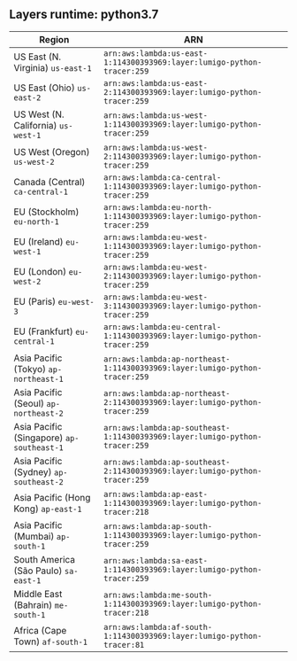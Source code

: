 Layers runtime: python3.7
----
| Region | ARN |
| --- | --- |
|US East (N. Virginia)  `us-east-1`|`arn:aws:lambda:us-east-1:114300393969:layer:lumigo-python-tracer:259`|
|US East (Ohio)  `us-east-2`|`arn:aws:lambda:us-east-2:114300393969:layer:lumigo-python-tracer:259`|
|US West (N. California)  `us-west-1`|`arn:aws:lambda:us-west-1:114300393969:layer:lumigo-python-tracer:259`|
|US West (Oregon)  `us-west-2`|`arn:aws:lambda:us-west-2:114300393969:layer:lumigo-python-tracer:259`|
|Canada (Central)  `ca-central-1`|`arn:aws:lambda:ca-central-1:114300393969:layer:lumigo-python-tracer:259`|
|EU (Stockholm)  `eu-north-1`|`arn:aws:lambda:eu-north-1:114300393969:layer:lumigo-python-tracer:259`|
|EU (Ireland)  `eu-west-1`|`arn:aws:lambda:eu-west-1:114300393969:layer:lumigo-python-tracer:259`|
|EU (London)  `eu-west-2`|`arn:aws:lambda:eu-west-2:114300393969:layer:lumigo-python-tracer:259`|
|EU (Paris)  `eu-west-3`|`arn:aws:lambda:eu-west-3:114300393969:layer:lumigo-python-tracer:259`|
|EU (Frankfurt)  `eu-central-1`|`arn:aws:lambda:eu-central-1:114300393969:layer:lumigo-python-tracer:259`|
|Asia Pacific (Tokyo)  `ap-northeast-1`|`arn:aws:lambda:ap-northeast-1:114300393969:layer:lumigo-python-tracer:259`|
|Asia Pacific (Seoul)  `ap-northeast-2`|`arn:aws:lambda:ap-northeast-2:114300393969:layer:lumigo-python-tracer:259`|
|Asia Pacific (Singapore)  `ap-southeast-1`|`arn:aws:lambda:ap-southeast-1:114300393969:layer:lumigo-python-tracer:259`|
|Asia Pacific (Sydney)  `ap-southeast-2`|`arn:aws:lambda:ap-southeast-2:114300393969:layer:lumigo-python-tracer:259`|
|Asia Pacific (Hong Kong)  `ap-east-1`|`arn:aws:lambda:ap-east-1:114300393969:layer:lumigo-python-tracer:218`|
|Asia Pacific (Mumbai)  `ap-south-1`|`arn:aws:lambda:ap-south-1:114300393969:layer:lumigo-python-tracer:259`|
|South America (São Paulo)  `sa-east-1`|`arn:aws:lambda:sa-east-1:114300393969:layer:lumigo-python-tracer:259`|
|Middle East (Bahrain)  `me-south-1`|`arn:aws:lambda:me-south-1:114300393969:layer:lumigo-python-tracer:218`|
|Africa (Cape Town)  `af-south-1`|`arn:aws:lambda:af-south-1:114300393969:layer:lumigo-python-tracer:81`|
